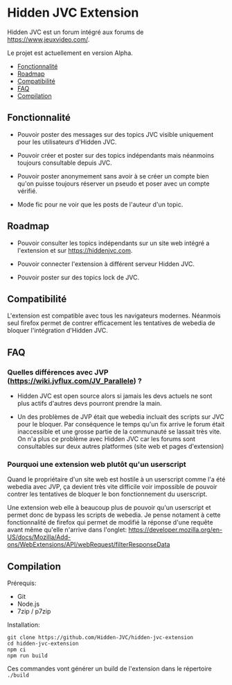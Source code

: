 # Hidden JVC Extension

Hidden JVC est un forum intégré aux forums de https://www.jeuxvideo.com/.

Le projet est actuellement en version Alpha.

* [Fonctionnalité](#Fonctionnalité)
* [Roadmap](#Roadmap)
* [Compatibilité](#Compatibilité)
* [FAQ](#FAQ)
* [Compilation](#Compilation)


## Fonctionnalité

* Pouvoir poster des messages sur des topics JVC visible uniquement pour les utilisateurs d'Hidden JVC.

* Pouvoir créer et poster sur des topics indépendants mais néanmoins toujours consultable depuis JVC.

* Pouvoir poster anonymement sans avoir à se créer un compte bien qu'on puisse toujours réserver un pseudo et poser avec un compte vérifié.

* Mode fic pour ne voir que les posts de l'auteur d'un topic.

## Roadmap

* Pouvoir consulter les topics indépendants sur un site web intégré a l'extension et sur https://hiddenjvc.com.

* Pouvoir connecter l'extension à différent serveur Hidden JVC.

* Pouvoir poster sur des topics lock de JVC.


## Compatibilité
L'extension est compatible avec tous les navigateurs modernes.
Néanmois seul firefox permet de contrer efficacement les tentatives de webedia de bloquer l'intégration d'Hidden JVC.

## FAQ

### Quelles différences avec JVP (https://wiki.jvflux.com/JV_Parallele) ?

* Hidden JVC est open source alors si jamais les devs actuels ne sont plus actifs d'autres devs pourront prendre la main.

* Un des problèmes de JVP était que webedia incluait des scripts sur JVC pour le bloquer. Par conséquence le temps qu'un fix arrive le forum était inaccessible et une grosse partie de la communauté se lassait très vite. On n'a plus ce problème avec Hidden JVC car les forums sont consultables sur deux autres platformes (site web et pages d'extension)

### Pourquoi une extension web plutôt qu'un userscript

Quand le propriétaire d'un site web est hostile à un userscript comme l'a été webedia avec JVP, ça devient très vite difficile voir impossible de pouvoir contrer les tentatives de bloquer le bon fonctionnement du userscript.

Une extension web elle à beaucoup plus de pouvoir qu'un userscript et permet donc de bypass les scripts de webedia. Je pense notament à cette fonctionnalité de firefox qui permet de modifié la réponse d'une requête avant même qu'elle n'arrive dans l'onglet: https://developer.mozilla.org/en-US/docs/Mozilla/Add-ons/WebExtensions/API/webRequest/filterResponseData

## Compilation

Prérequis:
- Git
- Node.js
- 7zip / p7zip

Installation:

    git clone https://github.com/Hidden-JVC/hidden-jvc-extension
    cd hidden-jvc-extension
    npm ci
    npm run build

Ces commandes vont générer un build de l'extension dans le répertoire `./build`
